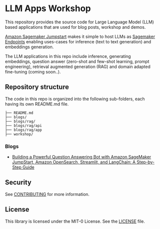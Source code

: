 # LLM Apps Workshop

This repository provides the source code for Large Language Model (LLM) based applications that are used for blog posts, workshop and demos.

[Amazon Sagemaker Jumpstart](https://docs.aws.amazon.com/sagemaker/latest/dg/studio-jumpstart.html) makes it simple to host LLMs as [Sagemaker Endpoints](https://docs.aws.amazon.com/sagemaker/latest/dg/realtime-endpoints.html) enabling uses-cases for inference (text to text generation) and embeddings generation.

The LLM applications in this repo include inference, generating embeddings, question answer (zero-shot and few-shot learning, prompt engineering), retrieval augmented generation (RAG) and domain adapted fine-tuning (coming soon..).

## Repository structure

The code in this repo is organized into the following sub-folders, each having its own README.md file.

```.
├── README.md
├── blogs/
├── blogs/rag/
├── blogs/rag/api
├── blogs/rag/app
├── workshop/
```

### Blogs

- [Building a Powerful Question Answering Bot with Amazon SageMaker JumpStart, Amazon OpenSearch, Streamlit, and LangChain: A Step-by-Step Guide](./blogs/rag/blog_post.md)

## Security

See [CONTRIBUTING](CONTRIBUTING.md#security-issue-notifications) for more information.

## License

This library is licensed under the MIT-0 License. See the [LICENSE](./LICENSE) file.
